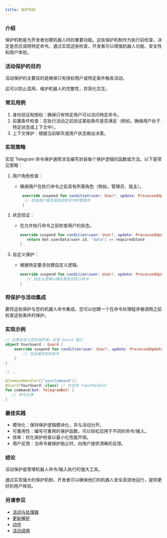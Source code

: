 ```yaml
---
title: 保护机制
---
```


### 介绍
保护机制是为开发者创建机器人时的重要功能。这些保护机制作为执行前检查，决定是否应调用特定命令。通过实现这些检查，开发者可以增强机器人功能、安全性和用户体验。

### 活动保护的目的
活动保护的主要目的是确保只有授权用户或特定条件触发活动。

这可以防止滥用，维护机器人的完整性，并简化交互。

### 常见用例
1. 身份验证和授权：确保只有特定用户可以访问特定命令。
2. 前置条件检查：在执行活动之前验证某些条件是否满足（例如，确保用户处于特定状态或上下文中）。
3. 上下文保护：根据当前聊天或用户状态做出决策。

### 实现策略
实现 Telegram 命令保护通常涉及编写封装每个保护逻辑的函数或方法。以下是常见策略：

1. 用户角色检查：
   - 确保用户在执行命令之前具有所需角色（例如，管理员、版主）。
      ```kotlin
       override suspend fun condition(user: User?, update: ProcessedUpdate, bot: TelegramBot): Boolean {
        // 检查用户是否是给定聊天中的管理员
       }
      ```
   
2. 状态验证：
   - 在允许执行命令之前检查用户的状态。
     ```kotlin
     override suspend fun condition(user: User?, update: ProcessedUpdate, bot: TelegramBot): Boolean {
        return bot.userData[user.id, "data"] == requiredState
     }
     ```
   
3. 自定义保护：
   - 根据特定要求创建自定义逻辑。
     ```kotlin
     override suspend fun condition(user: User?, update: ProcessedUpdate, bot: TelegramBot): Boolean {
        // 自定义逻辑以确定是否应执行命令
     }
     ```
   
### 将保护与活动集成
要将这些保护与您的机器人命令集成，您可以创建一个在命令处理程序被调用之前检查这些条件的保护。

### 实现示例

```kotlin
// 在某处定义您的保护类，实现 Guard 接口
object YourGuard : Guard {
    override suspend fun condition(user: User?, update: ProcessedUpdate, bot: TelegramBot): Boolean {
        // 在此编写您的条件
    }
}

// ...

@CommandHandler(["yourCommand"])
@Guard(YourGuard::class) // 也支持 InputHandler
fun command(bot: TelegramBot) {
   // 命令主体
}
```

### 最佳实践

- 模块化：保持保护逻辑模块化，并与活动分开。
- 可重用性：编写可重用的保护函数，可以轻松应用于不同的命令/输入。
- 效率：优化保护检查以最小化性能开销。
- 用户反馈：当命令被保护阻止时，向用户提供清晰的反馈。

### 结论

活动保护是管理机器人命令/输入执行的强大工具。

通过实现强大的保护机制，开发者可以确保他们的机器人安全高效地运行，提供更好的用户体验。

### 另请参见

* [活动与处理器](/Activites-and-Processors)
* [更新解析](/Update-parsing)
* [动作](/Actions)
* [活动调用](/Activity-invocation)